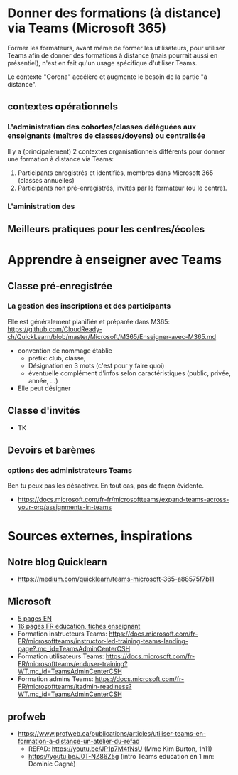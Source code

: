 # Donner des formations (à distance) via Teams (Microsoft 365)

Former les formateurs, avant même de former les utilisateurs, pour utiliser Teams afin de donner des formations à distance (mais pourrait aussi en présentiel), n'est en fait qu'un usage spécifique d'utiliser Teams.

Le contexte "Corona" accélère et augmente le besoin de la partie "à distance".

## contextes opérationnels
### L'administration des cohortes/classes déléguées aux enseignants (maîtres de classes/doyens) ou centralisée
Il y a (principalement) 2 contextes organisationnels différents pour donner une formation à distance via Teams:
1. Participants enregistrés et identifiés, membres dans Microsoft 365 (classes annuelles)
2. Participants non pré-enregistrés, invités par le formateur (ou le centre).
### L'aministration des 

## Meilleurs pratiques pour les centres/écoles


# Apprendre à enseigner avec Teams
## Classe pré-enregistrée

### La gestion des inscriptions et des participants
Elle est généralement planifiée et préparée dans M365: https://github.com/CloudReady-ch/QuickLearn/blob/master/Microsoft/M365/Enseigner-avec-M365.md
* convention de nommage établie
  * prefix: club, classe, 
  * Désignation en 3 mots (c'est pour y faire quoi)
  * éventuelle complément d'infos selon caractéristiques (public, privée, année, ...)
* Elle peut désigner 

## Classe d'invités

* TK

## Devoirs et barèmes

### options des administrateurs Teams
Ben tu peux pas les désactiver. En tout cas, pas de façon évidente.
* https://docs.microsoft.com/fr-fr/microsoftteams/expand-teams-across-your-org/assignments-in-teams

# Sources externes, inspirations
## Notre blog Quicklearn
* https://medium.com/quicklearn/teams-microsoft-365-a88575f7b11
## Microsoft
* [5 pages EN](https://github.com/CloudReady-ch/QuickLearn/blob/master/Microsoft/Teams/Teams%20QS.pdf)
* [16 pages FR education, fiches enseignant](https://github.com/CloudReady-ch/QuickLearn/blob/master/Microsoft/Teams/TeamsforEducation_QuickGuide.pdf)
* Formation instructeurs Teams: https://docs.microsoft.com/fr-FR/microsoftteams/instructor-led-training-teams-landing-page?.mc_id=TeamsAdminCenterCSH
* Formation utilisateurs Teams: https://docs.microsoft.com/fr-FR/microsoftteams/enduser-training?WT.mc_id=TeamsAdminCenterCSH
* Formation admins Teams: https://docs.microsoft.com/fr-FR/microsoftteams/itadmin-readiness?WT.mc_id=TeamsAdminCenterCSH
## profweb
* https://www.profweb.ca/publications/articles/utiliser-teams-en-formation-a-distance-un-atelier-du-refad
  * REFAD:  https://youtu.be/JP1p7M4fNsU (Mme Kim Burton, 1h11)
  * https://youtu.be/J0T-NZ86Z5g (intro Teams éducation en 1 mn: Dominic Gagné)
